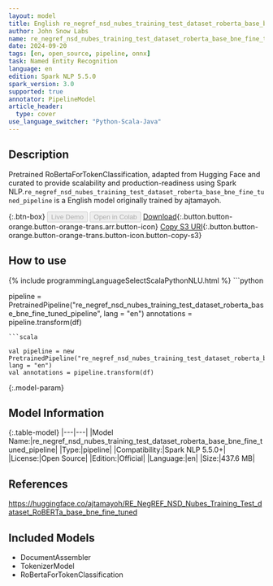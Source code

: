 ```yaml
---
layout: model
title: English re_negref_nsd_nubes_training_test_dataset_roberta_base_bne_fine_tuned_pipeline pipeline RoBertaForTokenClassification from ajtamayoh
author: John Snow Labs
name: re_negref_nsd_nubes_training_test_dataset_roberta_base_bne_fine_tuned_pipeline
date: 2024-09-20
tags: [en, open_source, pipeline, onnx]
task: Named Entity Recognition
language: en
edition: Spark NLP 5.5.0
spark_version: 3.0
supported: true
annotator: PipelineModel
article_header:
  type: cover
use_language_switcher: "Python-Scala-Java"
---
```


## Description

Pretrained RoBertaForTokenClassification, adapted from Hugging Face and curated to provide scalability and production-readiness using Spark NLP.`re_negref_nsd_nubes_training_test_dataset_roberta_base_bne_fine_tuned_pipeline` is a English model originally trained by ajtamayoh.

{:.btn-box}
<button class="button button-orange" disabled>Live Demo</button>
<button class="button button-orange" disabled>Open in Colab</button>
[Download](https://s3.amazonaws.com/auxdata.johnsnowlabs.com/public/models/re_negref_nsd_nubes_training_test_dataset_roberta_base_bne_fine_tuned_pipeline_en_5.5.0_3.0_1726853324323.zip){:.button.button-orange.button-orange-trans.arr.button-icon}
[Copy S3 URI](s3://auxdata.johnsnowlabs.com/public/models/re_negref_nsd_nubes_training_test_dataset_roberta_base_bne_fine_tuned_pipeline_en_5.5.0_3.0_1726853324323.zip){:.button.button-orange.button-orange-trans.button-icon.button-copy-s3}

## How to use



<div class="tabs-box" markdown="1">
{% include programmingLanguageSelectScalaPythonNLU.html %}
```python

pipeline = PretrainedPipeline("re_negref_nsd_nubes_training_test_dataset_roberta_base_bne_fine_tuned_pipeline", lang = "en")
annotations =  pipeline.transform(df)   

```
```scala

val pipeline = new PretrainedPipeline("re_negref_nsd_nubes_training_test_dataset_roberta_base_bne_fine_tuned_pipeline", lang = "en")
val annotations = pipeline.transform(df)

```
</div>

{:.model-param}
## Model Information

{:.table-model}
|---|---|
|Model Name:|re_negref_nsd_nubes_training_test_dataset_roberta_base_bne_fine_tuned_pipeline|
|Type:|pipeline|
|Compatibility:|Spark NLP 5.5.0+|
|License:|Open Source|
|Edition:|Official|
|Language:|en|
|Size:|437.6 MB|

## References

https://huggingface.co/ajtamayoh/RE_NegREF_NSD_Nubes_Training_Test_dataset_RoBERTa_base_bne_fine_tuned

## Included Models

- DocumentAssembler
- TokenizerModel
- RoBertaForTokenClassification